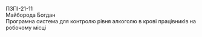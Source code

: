 ПЗПІ-21-11    
Майборода Богдан      
Програмна система для контролю рівня алкоголю в крові працівників на робочому місці  
